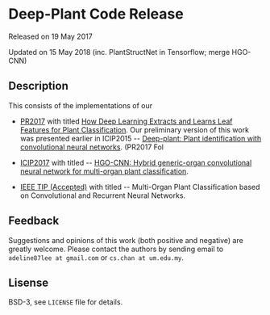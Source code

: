 
# Deep-Plant Code Release

Released on 19 May 2017

Updated on 15 May 2018 (inc. PlantStructNet in Tensorflow; merge HGO-CNN)


## Description

This consists of the implementations of our 

* [PR2017](https://github.com/cs-chan/Deep-Plant/tree/master/PR2017) with titled [How Deep Learning Extracts and Learns Leaf Features for Plant Classification](http://cs-chan.com/doc/PR2017.pdf). Our preliminary version of this work was presented earlier in ICIP2015 -- [Deep-plant: Plant identification with convolutional neural networks](http://cs-chan.com/doc/150608425v1.pdf). (PR2017 Fol

* [ICIP2017](https://github.com/cs-chan/Deep-Plant/tree/master/HGO-CNN) with titled -- [HGO-CNN: Hybrid generic-organ convolutional neural network for multi-organ plant classification](http://cs-chan.com/doc/ICIP_CR.pdf).

* [IEEE TIP (Accepted)](https://github.com/cs-chan/Deep-Plant/tree/master/PlantStructNet) with titled -- Multi-Organ Plant Classification based on Convolutional and Recurrent Neural Networks.

## Feedback
Suggestions and opinions of this work (both positive and negative) are greatly welcome. Please contact the authors by sending email to
`adeline87lee at gmail.com` or `cs.chan at um.edu.my`.

## Lisense
BSD-3, see ``` LICENSE ``` file for details.
